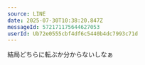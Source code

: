 ```yaml
---
source: LINE
date: 2025-07-30T10:38:20.847Z
messageId: 572171175644627053
userId: Ub72e0555cbf4df6c5440b4dc7993c71d
---
```


結局どちらに転ぶか分からないしなぁ